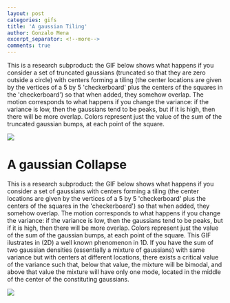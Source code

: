 ```yaml
---
layout: post
categories: gifs
title: 'A gaussian Tiling'
author: Gonzalo Mena
excerpt_separator: <!--more-->
comments: true
---
```


This is a research subproduct: the GIF below shows what happens if you consider a set of truncated gaussians (truncated so that they are zero outside a circle) with centers forming a tiling (the center locations are given by the vertices of a 5 by 5 'checkerboard' plus the centers of the squares in the 'checkerboard') so that when added, they somehow overlap. The motion corresponds to what happens if you change the variance: if the variance is low, then the gaussians tend to be peaks, but if it is high, then there will be more overlap. Colors represent just the value of the sum of the truncated gaussian bumps, at each point of the square.

![](http://stat.columbia.edu/~gonzalo/gallery/3.gif)

# A gaussian Collapse
This is a research subproduct: the GIF below shows what happens if you consider a set of gaussians with centers forming a tiling (the center locations are given by the vertices of a 5 by 5 'checkerboard' plus the centers of the squares in the 'checkerboard') so that when added, they somehow overlap. The motion corresponds to what happens if you change the variance: if the variance is low, then the gaussians tend to be peaks, but if it is high, then there will be more overlap. Colors represent just the value of the sum of the gaussian bumps, at each point of the square. This GIF ilustrates in (2D) a well known phenomenon in 1D. If you have the sum of two gaussian densities (essentially a mixture of gaussians) with same variance but with centers at different locations, there exists a critical value of the variance such that, below that value, the mixture will be bimodal, and above that value the mixture will have only one mode, located in the middle of the center of the constituting gaussians.


![](http://stat.columbia.edu/~gonzalo/gallery/2.gif)
